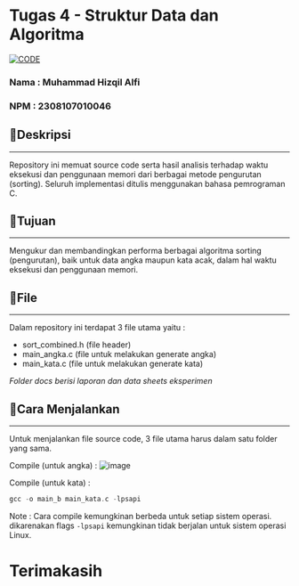 # Tugas 4 - Struktur Data dan Algoritma

[![CODE](https://skillicons.dev/icons?i=c)](https://skillicons.dev)

### Nama  : Muhammad Hizqil Alfi
### NPM   : 2308107010046

## 📄Deskripsi
---

Repository ini memuat source code serta hasil analisis terhadap waktu eksekusi dan penggunaan memori dari berbagai metode pengurutan (sorting). Seluruh implementasi ditulis menggunakan bahasa pemrograman C.

## 📌Tujuan
---

Mengukur dan membandingkan performa berbagai algoritma sorting (pengurutan), baik untuk data angka maupun kata acak, dalam hal waktu eksekusi dan penggunaan memori.

## 📁File
---

Dalam repository ini terdapat 3 file utama yaitu : 
- sort_combined.h (file header)
- main_angka.c (file untuk melakukan generate angka)
- main_kata.c (file untuk melakukan generate kata)

*Folder docs berisi laporan dan data sheets eksperimen*

## 🧮Cara Menjalankan
---

Untuk menjalankan file source code, 3 file utama harus dalam satu folder yang sama.

Compile (untuk angka) :
![image](https://github.com/user-attachments/assets/88b59fd1-0842-4ad0-b9a2-f7946826553f)



Compile (untuk kata) :
```c
gcc -o main_b main_kata.c -lpsapi
```

Note : Cara compile kemungkinan berbeda untuk setiap sistem operasi. dikarenakan flags ```-lpsapi``` kemungkinan tidak berjalan untuk sistem operasi Linux.

# Terimakasih

